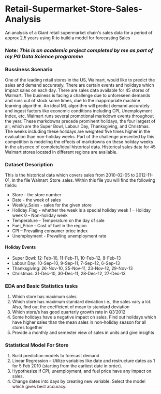 # Retail-Supermarket-Store-Sales-Analysis
An analysis of a Giant retail supermarket chain's sales data for a period of approx 2.5 years using R to build a model for forecasting Sales
### Note: _This is an academic project completed by me as part of my PG Data Science programme_

### Bussiness Scenario  
  One of the leading retail stores in the US, Walmart, would like to predict the sales and demand accurately. There are certain events and holidays which impact sales on each day. There are sales data available for 45 stores of Walmart. The business is facing a challenge due to unforeseen demands and runs out of stock some times, due to the inappropriate machine learning algorithm. An ideal ML algorithm will predict demand accurately and ingest factors like economic conditions including CPI, Unemployment Index, etc.
  Walmart runs several promotional markdown events throughout the year. These markdowns precede prominent holidays, the four largest of all, which are the Super Bowl, Labour Day, Thanksgiving, and Christmas. The weeks including these holidays are weighted five times higher in the evaluation than non-holiday weeks. Part of the challenge presented by this competition is modeling the effects of markdowns on these holiday weeks in the absence of complete/ideal historical data. Historical sales data for 45 Walmart stores located in different regions are available.

### Dataset Description 
This is the historical data which covers sales from 2010-02-05 to 2012-11-01, in the file Walmart_Store_sales. 
Within this file you will find the following fields: 
- Store - the store number
- Date - the week of sales 
- Weekly_Sales - sales for the given store 
- Holiday_Flag - whether the week is a special holiday week 1 – Holiday week 0 – Non-holiday week 
- Temperature - Temperature on the day of sale 
- Fuel_Price - Cost of fuel in the region 
- CPI – Prevailing consumer price index 
- Unemployment - Prevailing unemployment rate

#### Holiday Events 
- Super Bowl: 12-Feb-10, 11-Feb-11, 10-Feb-12, 8-Feb-13 
- Labour Day: 10-Sep-10, 9-Sep-11, 7-Sep-12, 6-Sep-13 
- Thanksgiving: 26-Nov-10, 25-Nov-11, 23-Nov-12, 29-Nov-13 
- Christmas: 31-Dec-10, 30-Dec-11, 28-Dec-12, 27-Dec-13

### EDA and Basic Statistics tasks 
1. Which store has maximum sales 
2. Which store has maximum standard deviation i.e., the sales vary a lot. Also, find out the coefficient of mean to standard deviation 
3. Which store/s has good quarterly growth rate in Q3’2012 
4. Some holidays have a negative impact on sales. Find out holidays which have higher sales than the mean sales in non-holiday season for all stores together 
5. Provide a monthly and semester view of sales in units and give insights

### Statistical Model For Store 
1. Build prediction models to forecast demand 
2. Linear Regression – Utilize variables like date and restructure dates as 1 for 5 Feb 2010 (starting from the earliest date in order). 
3. Hypothesize if CPI, unemployment, and fuel price have any impact on sales. 
4. Change dates into days by creating new variable. Select the model which gives best accuracy.
